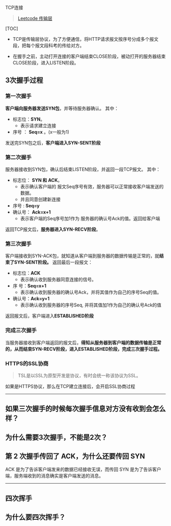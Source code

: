 TCP连接

> [Leetcode 传输层](https://leetcode-cn.com/leetbook/read/networks-interview-highlights/ek40dd/)

[TOC]

* TCP是传输层协议，为了方便通信，将HTTP请求报文按序号分成多个报文段，把每个报文段科考的传给对方。

* 在握手之前，主动打开连接的客户端结束CLOSE阶段，被动打开的服务器结束CLOSE阶段，进入LISTEN阶段。

## 3次握手过程


### 第一次握手
**客户端向服务器发送SYN包**，并等待服务器确认。
其中：

* 标志位：**SYN**。
	* 表示请求建立连接
* 序号 ： **Seq=x** 。(x一般为1)
<!-- Seq序号用来验证服务器是否可以正常接收客户端发送的数据。 -->


发送完SYN包之后，**客户端进入SYN-SENT阶段**

### 第二次握手
服务器接收到SYN包，确认后结束LISTEN阶段，并返回一段TCP报文。
其中：

* 标志位： **SYN 和 ACK**。
	* 表示确认客户端的 报文Seq序号有效，服务器可以正常接收客户端发送的数据。
	* 并且同意创建新连接
* 序号  : **Seq=y**
* 确认号： **Ack=x+1**
	* 表示客户端的Seq序号加1作为 服务器的确认号Ack的值。返回给客户端
	
返回TCP报文后，**服务器进入SYN-RECV阶段**。	
<!-- 服务器把确认结果返回给 客户端。 ACK就代表同意连接 -->

### 第三次握手

客户端接收到SYN-ACK包，就知道从客户端到服务器的数据传输是正常的，就**结束了SYN-SENT阶段。**
返回最后一段报文：

* 标志位：**ACK**
	* 表示确认收到服务器同意连接的信号。
* 序 号：**Seq=x+1** 
	* 表示确认收到服务器的确认号Ack，并将其值作为自己的序号Seq的值。
* 确认号：**Ack=y+1** 
	* 表示确认收到服务器的序号Seq, 并将其值加1作为自己的确认号Ack的值 

<!-- 把服务器发来的报文内容，再返回去，告诉服务器我接收到你的信号 -->

返回报文后，客户端进入**ESTABLISHED阶段**

### 完成三次握手

当服务器接收到客户端返回的报文后，**得知从服务器到客户端的数据传输是正常的，从而结束SYN-RECV阶段，进入ESTABLISHED阶段，完成三次握手过程。**



### HTTPS的SSL协商

> TSL是以SSL为原型开发是协议，有时会统一称该协议为SSL。

如果是HTTPS协议，那么在TCP建立连接后，会开启SSL协商过程



------

## 如果三次握手的时候每次握手信息对方没有收到会怎么样？

## 为什么需要3次握手，不能是2次？


## 第 2 次握手传回了 ACK，为什么还要传回 SYN

ACK 是为了告诉客户端发来的数据已经接收无误，而传回 SYN 是为了告诉客户端，服务端收到的消息确实是客户端发送的消息。

-----

## 四次挥手

## 为什么要四次挥手？


